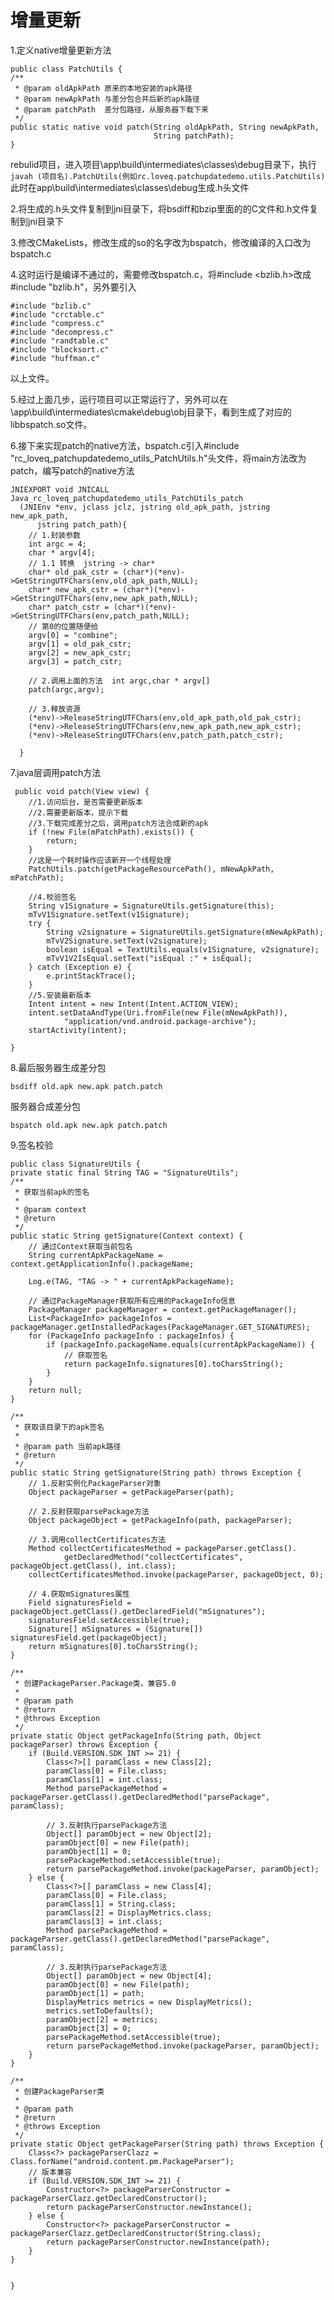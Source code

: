 # 增量更新

1.定义native增量更新方法

	public class PatchUtils {
    /**
     * @param oldApkPath 原来的本地安装的apk路径
     * @param newApkPath 与差分包合并后新的apk路径
     * @param patchPath  差分包路径，从服务器下载下来
     */
    public static native void patch(String oldApkPath, String newApkPath,
                                    String patchPath);
	}

 rebulid项目，进入项目\app\build\intermediates\classes\debug目录下，执行
 `javah (项目名).PatchUtils(例如rc.loveq.patchupdatedemo.utils.PatchUtils)` 此时在app\build\intermediates\classes\debug生成.h头文件

2.将生成的.h头文件复制到jni目录下，将bsdiff和bzip里面的的C文件和.h文件复制到jni目录下

3.修改CMakeLists，修改生成的so的名字改为bspatch，修改编译的入口改为bspatch.c

4.这时运行是编译不通过的，需要修改bspatch.c，将#include <bzlib.h>改成#include "bzlib.h"，另外要引入

	#include "bzlib.c"
	#include "crctable.c"
	#include "compress.c"
	#include "decompress.c"
	#include "randtable.c"
	#include "blocksort.c"
	#include "huffman.c"
以上文件。

5.经过上面几步，运行项目可以正常运行了，另外可以在\app\build\intermediates\cmake\debug\obj目录下，看到生成了对应的libbspatch.so文件。

6.接下来实现patch的native方法，bspatch.c引入#include "rc_loveq_patchupdatedemo_utils_PatchUtils.h"头文件，将main方法改为patch，编写patch的native方法

	JNIEXPORT void JNICALL Java_rc_loveq_patchupdatedemo_utils_PatchUtils_patch
	  (JNIEnv *env, jclass jclz, jstring old_apk_path, jstring new_apk_path,
	      jstring patch_path){
	    // 1.封装参数
	  	int argc = 4;
	  	char * argv[4];
	  	// 1.1 转换  jstring -> char*
	  	char* old_pak_cstr = (char*)(*env)->GetStringUTFChars(env,old_apk_path,NULL);
	  	char* new_apk_cstr = (char*)(*env)->GetStringUTFChars(env,new_apk_path,NULL);
	  	char* patch_cstr = (char*)(*env)->GetStringUTFChars(env,patch_path,NULL);
	  	// 第0的位置随便给
	  	argv[0] = "combine";
	  	argv[1] = old_pak_cstr;
	  	argv[2] = new_apk_cstr;
	  	argv[3] = patch_cstr;
	
	  	// 2.调用上面的方法  int argc,char * argv[]
	  	patch(argc,argv);
	
	  	// 3.释放资源
	  	(*env)->ReleaseStringUTFChars(env,old_apk_path,old_pak_cstr);
	  	(*env)->ReleaseStringUTFChars(env,new_apk_path,new_apk_cstr);
	  	(*env)->ReleaseStringUTFChars(env,patch_path,patch_cstr);
	
	  }

7.java层调用patch方法

	 public void patch(View view) {
        //1.访问后台，是否需要更新版本
        //2.需要更新版本，提示下载
        //3.下载完成差分之后，调用patch方法合成新的apk
        if (!new File(mPatchPath).exists()) {
            return;
        }
        //这是一个耗时操作应该新开一个线程处理
        PatchUtils.patch(getPackageResourcePath(), mNewApkPath, mPatchPath);

        //4.校验签名
        String v1Signature = SignatureUtils.getSignature(this);
        mTvV1Signature.setText(v1Signature);
        try {
            String v2signature = SignatureUtils.getSignature(mNewApkPath);
            mTvV2Signature.setText(v2signature);
            boolean isEqual = TextUtils.equals(v1Signature, v2signature);
            mTvV1V2IsEqual.setText("isEqual :" + isEqual);
        } catch (Exception e) {
            e.printStackTrace();
        }
        //5.安装最新版本
        Intent intent = new Intent(Intent.ACTION_VIEW);
        intent.setDataAndType(Uri.fromFile(new File(mNewApkPath)),
                "application/vnd.android.package-archive");
        startActivity(intent);

    }

8.最后服务器生成差分包

	bsdiff old.apk new.apk patch.patch


服务器合成差分包
	
	bspatch old.apk new.apk patch.patch
	

9.签名校验

	public class SignatureUtils {
    private static final String TAG = "SignatureUtils";
    /**
     * 获取当前apk的签名
     *
     * @param context
     * @return
     */
    public static String getSignature(Context context) {
        // 通过Context获取当前包名
        String currentApkPackageName = context.getApplicationInfo().packageName;

        Log.e(TAG, "TAG -> " + currentApkPackageName);

        // 通过PackageManager获取所有应用的PackageInfo信息
        PackageManager packageManager = context.getPackageManager();
        List<PackageInfo> packageInfos = packageManager.getInstalledPackages(PackageManager.GET_SIGNATURES);
        for (PackageInfo packageInfo : packageInfos) {
            if (packageInfo.packageName.equals(currentApkPackageName)) {
                // 获取签名
                return packageInfo.signatures[0].toCharsString();
            }
        }
        return null;
    }

    /**
     * 获取该目录下的apk签名
     *
     * @param path 当前apk路径
     * @return
     */
    public static String getSignature(String path) throws Exception {
        // 1.反射实例化PackageParser对象
        Object packageParser = getPackageParser(path);

        // 2.反射获取parsePackage方法
        Object packageObject = getPackageInfo(path, packageParser);

        // 3.调用collectCertificates方法
        Method collectCertificatesMethod = packageParser.getClass().
                getDeclaredMethod("collectCertificates", packageObject.getClass(), int.class);
        collectCertificatesMethod.invoke(packageParser, packageObject, 0);

        // 4.获取mSignatures属性
        Field signaturesField = packageObject.getClass().getDeclaredField("mSignatures");
        signaturesField.setAccessible(true);
        Signature[] mSignatures = (Signature[]) signaturesField.get(packageObject);
        return mSignatures[0].toCharsString();
    }

    /**
     * 创建PackageParser.Package类，兼容5.0
     *
     * @param path
     * @return
     * @throws Exception
     */
    private static Object getPackageInfo(String path, Object packageParser) throws Exception {
        if (Build.VERSION.SDK_INT >= 21) {
            Class<?>[] paramClass = new Class[2];
            paramClass[0] = File.class;
            paramClass[1] = int.class;
            Method parsePackageMethod = packageParser.getClass().getDeclaredMethod("parsePackage", paramClass);

            // 3.反射执行parsePackage方法
            Object[] paramObject = new Object[2];
            paramObject[0] = new File(path);
            paramObject[1] = 0;
            parsePackageMethod.setAccessible(true);
            return parsePackageMethod.invoke(packageParser, paramObject);
        } else {
            Class<?>[] paramClass = new Class[4];
            paramClass[0] = File.class;
            paramClass[1] = String.class;
            paramClass[2] = DisplayMetrics.class;
            paramClass[3] = int.class;
            Method parsePackageMethod = packageParser.getClass().getDeclaredMethod("parsePackage", paramClass);

            // 3.反射执行parsePackage方法
            Object[] paramObject = new Object[4];
            paramObject[0] = new File(path);
            paramObject[1] = path;
            DisplayMetrics metrics = new DisplayMetrics();
            metrics.setToDefaults();
            paramObject[2] = metrics;
            paramObject[3] = 0;
            parsePackageMethod.setAccessible(true);
            return parsePackageMethod.invoke(packageParser, paramObject);
        }
    }

    /**
     * 创建PackageParser类
     *
     * @param path
     * @return
     * @throws Exception
     */
    private static Object getPackageParser(String path) throws Exception {
        Class<?> packageParserClazz = Class.forName("android.content.pm.PackageParser");
        // 版本兼容
        if (Build.VERSION.SDK_INT >= 21) {
            Constructor<?> packageParserConstructor = packageParserClazz.getDeclaredConstructor();
            return packageParserConstructor.newInstance();
        } else {
            Constructor<?> packageParserConstructor = packageParserClazz.getDeclaredConstructor(String.class);
            return packageParserConstructor.newInstance(path);
        }
    }


	}

	
